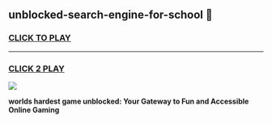 
## unblocked-search-engine-for-school 👋
<h3>
<a href="https://premium.freeplayer.one?title=unblocked-search-engine-for-school&ref=14F">CLICK TO PLAY</a></h3>
<hr>

<h3>
<a href="https://premium.freeplayer.one?title=unblocked-search-engine-for-school&ref=14F">CLICK 2 PLAY</a>
  
</h3>

<a href="https://premium.freeplayer.one?title=unblocked-search-engine-for-school&ref=12F/"><img src="https://clearcache.store/games.png"></a>


**worlds hardest game unblocked: Your Gateway to Fun and Accessible Online Gaming**
